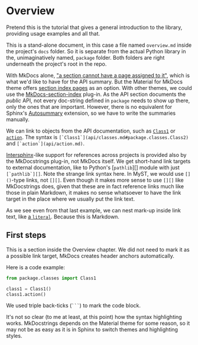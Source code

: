 ﻿# Overview

Pretend this is the tutorial that gives a general introduction to the
library, providing usage examples and all that.

This is a stand-alone document, in this case a file named `overview.md`
inside the project's `docs` folder. So it is separate from the actual
Python library in the, unimaginatively named, `package` folder. Both
folders are right underneath the project's root in the repo.

With MkDocs alone, ["a section cannot have a page assigned to it"][pages],
which is what we'd like to have for the API summary. But the Material
for MkDocs theme offers [section index pages] as an option. With other
themes, we could use the [MkDocs-section-index] plug-in. As the API
section documents the *public* API, not every doc-string defined in
`package` needs to show up there, only the ones that are important.
However, there is no equivalent for Sphinx's [Autosummary] extension,
so we have to write the summaries manually.

We can link to objects from the API documentation, such as
[`Class1`](api/classes.md#package.classes.Class2) or
[`action`](api/action.md). The syntax is
``[`Class1`](api/classes.md#package.classes.Class2)`` and
``[`action`](api/action.md)``.

[Intersphinx]-like support for references across projects is provided
also by the MkDocstrings plug-in, not MkDocs itself. We get short-hand
link targets to external documentation, like to Python's [`pathlib`][]
module with just ``[`pathlib`][]``. Note the strange link syntax here.
In MyST, we would use `[]()`-type links, not `[][]`. Even though it makes
more sense to use `[][]` like MkDocstrings does, given that these are
in fact reference links much like those in plain Markdown, it makes no
sense whatsoever to have the link target in the place where we usually
put the link text.

As we see even from that last example, we can nest mark-up inside link
text, like [a `literal`](https://example.org). Because this is Markdown.


## First steps

This is a section inside the Overview chapter. We did not need to mark
it as a possible link target, MkDocs creates header anchors automatically.

Here is a code example:
```python
from package.classes import Class1

class1 = Class1()
class1.action()
```

We used triple back-ticks (` ``` `) to mark the code block.

It's not so clear (to me at least, at this point) how the syntax
highlighting works. MkDocstrings depends on the Material theme for some
reason, so it may not be as easy as it is in Sphinx to switch themes and
highlighting styles.

[pages]:                https://www.mkdocs.org/user-guide/writing-your-docs/#configure-pages-and-navigation
[section index pages]:  https://squidfunk.github.io/mkdocs-material/setup/setting-up-navigation/#section-index-pages
[MkDocs-section-index]: https://oprypin.github.io/mkdocs-section-index
[Autosummary]:          https://www.sphinx-doc.org/en/master/usage/extensions/autosummary.html
[Intersphinx]:          https://www.sphinx-doc.org/en/master/usage/extensions/intersphinx.html
[linking]:              https://www.mkdocs.org/user-guide/writing-your-docs/#linking-to-pages
